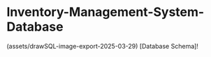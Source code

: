 # Inventory-Management-System-Database

(assets/drawSQL-image-export-2025-03-29) [Database Schema]!

